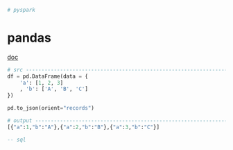 ```python
# pyspark

```

# pandas

[doc](https://pandas.pydata.org/pandas-docs/stable/reference/api/pandas.DataFrame.to_json.html)
```python
# src ------------------------------------------------------------------
df = pd.DataFrame(data = {
    'a': [1, 2, 3]
    , 'b': ['A', 'B', 'C']
})

pd.to_json(orient="records")

# output ---------------------------------------------------------------
[{"a":1,"b":"A"},{"a":2,"b":"B"},{"a":3,"b":"C"}]
```

```sql
-- sql

```
